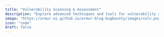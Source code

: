 ```yaml
---
title: "Vulnerability Scanning & Assessment"
description: "Explore advanced techniques and tools for vulnerability scanning, exploitation, privilege escalation, and mobile application security."
image: "https://armur-ai.github.io/armur-blog-bugbounty/images/vuln.png"
icon: "code"
draft: false
---
```


